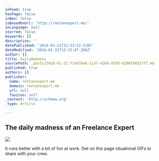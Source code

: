 ```yaml
---
inFeed: true
hasPage: false
inNav: false
isBasedOnUrl: 'http://rentanexpert.me/'
inLanguage: null
starred: false
keywords: []
description: ''
datePublished: '2016-01-21T12:33:52.510Z'
dateModified: '2016-01-21T12:33:47.266Z'
author: []
title: DailyMadness
sourcePath: _posts/2016-01-21-77e87beb-1c5f-4269-8768-d398f60537ff.md
published: true
authors: []
publisher:
  name: rentanexpert.me
  domain: rentanexpert.me
  url: null
  favicon: null
_context: 'http://schema.org'
_type: Article

---
```

## 

## The daily madness of an Freelance Expert
![](https://s3-us-west-2.amazonaws.com/the-grid-img/p/52f516ef075d2bba5f5cea4830a099e2145475ca.gif)

It runs better with a bit of fun at work. Get on this page situational GIFs to share with your crew.